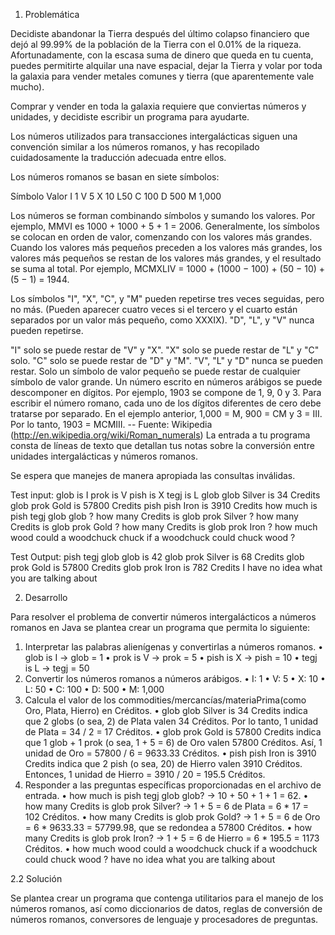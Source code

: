 1.	Problemática


Decidiste abandonar la Tierra después del último colapso financiero que dejó al 99.99% de la población de la Tierra con el 0.01% de la riqueza. Afortunadamente, con la escasa suma de dinero que queda en tu cuenta, puedes permitirte alquilar una nave espacial, dejar la Tierra y volar por toda la galaxia para vender metales comunes y tierra (que aparentemente vale mucho).

Comprar y vender en toda la galaxia requiere que conviertas números y unidades, y decidiste escribir un programa para ayudarte.

Los números utilizados para transacciones intergalácticas siguen una convención similar a 
los números romanos, y has recopilado cuidadosamente la traducción adecuada entre ellos.

Los números romanos se basan en siete símbolos:

Símbolo Valor
I 1
V 5
X 10
L50
C 100
D 500
M 1,000

Los números se forman combinando símbolos y sumando los valores. Por ejemplo, MMVI es 1000 + 1000 + 5 + 1 = 2006. Generalmente, los símbolos se colocan en orden de valor, comenzando con los valores más grandes. Cuando los valores más pequeños preceden a los valores más grandes, los valores más pequeños se restan de los valores más grandes, y el resultado se suma al total. Por ejemplo, MCMXLIV = 1000 + (1000 − 100) + (50 − 10) + (5 − 1) = 1944.

Los símbolos "I", "X", "C", y "M" pueden repetirse tres veces seguidas, pero no más. (Pueden aparecer cuatro veces si el tercero y el cuarto están separados por un valor más pequeño, como XXXIX). "D", "L", y "V" nunca pueden repetirse.

 "I" solo se puede restar de "V" y "X". "X" solo se puede restar de "L" y "C" solo. "C" solo se puede restar de "D" y "M". "V", "L" y "D" nunca se pueden restar. 
Solo un símbolo de valor pequeño se puede restar de cualquier símbolo de valor grande.
Un número escrito en números arábigos se puede descomponer en dígitos. Por ejemplo, 1903 se compone de 1, 9, 0 y 3. 
Para escribir el número romano, cada uno de los dígitos diferentes de cero debe tratarse por separado. En el ejemplo anterior, 1,000 = M, 900 = CM y 3 = III. Por lo tanto, 1903 = MCMIII.
-- Fuente: Wikipedia (http://en.wikipedia.org/wiki/Roman_numerals)
La entrada a tu programa consta de líneas de texto que detallan tus notas sobre la conversión entre unidades intergalácticas y números romanos.

Se espera que manejes de manera apropiada las consultas inválidas.
 
Test input:
glob is I
prok is V
pish is X
tegj is L
glob glob Silver is 34 Credits
glob prok Gold is 57800 Credits
pish pish Iron is 3910 Credits
how much is pish tegj glob glob ?
how many Credits is glob prok Silver ?
how many Credits is glob prok Gold ?
how many Credits is glob prok Iron ?
how much wood could a woodchuck chuck if a woodchuck could chuck wood ?
 
Test Output:
pish tegj glob glob is 42
glob prok Silver is 68 Credits
glob prok Gold is 57800 Credits
glob prok Iron is 782 Credits
I have no idea what you are talking about
 

2.	Desarrollo


Para resolver el problema de convertir números intergalácticos a números romanos en Java se plantea crear un programa que permita lo siguiente:

1. Interpretar las palabras alienígenas y convertirlas a números romanos.
•	glob is I → glob = 1
•	prok is V → prok = 5
•	pish is X → pish = 10
•	tegj is L → tegj = 50
2. Convertir los números romanos a números arábigos.
•	I: 1
•	V: 5
•	X: 10
•	L: 50
•	C: 100
•	D: 500
•	M: 1,000
3. Calcula el valor de los commodities/mercancías/materiaPrima(como Oro, Plata, Hierro) en Créditos.
•	glob glob Silver is 34 Credits indica que 2 globs (o sea, 2) de Plata valen 34 Créditos. Por lo tanto, 1 unidad de Plata = 34 / 2 = 17 Créditos.
•	glob prok Gold is 57800 Credits indica que 1 glob + 1 prok (o sea, 1 + 5 = 6) de Oro valen 57800 Créditos. Así, 1 unidad de Oro = 57800 / 6 = 9633.33 Créditos.
•	pish pish Iron is 3910 Credits indica que 2 pish (o sea, 20) de Hierro valen 3910 Créditos. Entonces, 1 unidad de Hierro = 3910 / 20 = 195.5 Créditos.
4. Responder a las preguntas específicas proporcionadas en el archivo de entrada.
•	how much is pish tegj glob glob? → 10 + 50 + 1 + 1 = 62.
•	how many Credits is glob prok Silver? → 1 + 5 = 6 de Plata = 6 * 17 = 102 Créditos.
•	how many Credits is glob prok Gold? → 1 + 5 = 6 de Oro = 6 * 9633.33 = 57799.98, que se redondea a 57800 Créditos.
•	how many Credits is glob prok Iron? → 1 + 5 = 6 de Hierro = 6 * 195.5 = 1173 Créditos.
•	how much wood could a woodchuck chuck if a woodchuck could chuck wood ? have no idea what you are talking about


 
2.2	Solución

Se plantea crear un programa que contenga utilitarios para el manejo de los números romanos, así como diccionarios de datos, reglas de conversión de números romanos, conversores de lenguaje y procesadores de preguntas.


